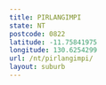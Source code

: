 ```yaml
---
title: PIRLANGIMPI
state: NT
postcode: 0822
latitude: -11.75841975
longitude: 130.6254299
url: /nt/pirlangimpi/
layout: suburb
---
```

